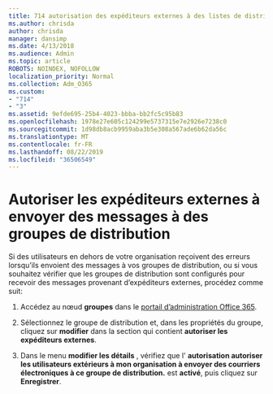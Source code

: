 ```yaml
---
title: 714 autorisation des expéditeurs externes à des listes de distribution de courrier électronique
ms.author: chrisda
author: chrisda
manager: dansimp
ms.date: 4/13/2018
ms.audience: Admin
ms.topic: article
ROBOTS: NOINDEX, NOFOLLOW
localization_priority: Normal
ms.collection: Adm_O365
ms.custom:
- "714"
- "3"
ms.assetid: 9efde695-25b4-4023-bbba-bb2fc5c95b83
ms.openlocfilehash: 1978e27e605c124299e5737315e7e2926e7238c0
ms.sourcegitcommit: 1d98db8acb9959aba3b5e308a567ade6b62da56c
ms.translationtype: MT
ms.contentlocale: fr-FR
ms.lasthandoff: 08/22/2019
ms.locfileid: "36506549"
---
```

# <a name="allow-external-senders-to-send-messages-to-distribution-groups"></a>Autoriser les expéditeurs externes à envoyer des messages à des groupes de distribution

Si des utilisateurs en dehors de votre organisation reçoivent des erreurs lorsqu’ils envoient des messages à vos groupes de distribution, ou si vous souhaitez vérifier que les groupes de distribution sont configurés pour recevoir des messages provenant d’expéditeurs externes, procédez comme suit:

1. Accédez au nœud **groupes** dans le [portail d’administration Office 365](https://portal.office.com/adminportal/home#/groups).

2. Sélectionnez le groupe de distribution et, dans les propriétés du groupe, cliquez sur **modifier** dans la section qui contient **autoriser les expéditeurs externes**.

3. Dans le menu **modifier les détails** , vérifiez que l' **autorisation autoriser les utilisateurs extérieurs à mon organisation à envoyer des courriers électroniques à ce groupe de distribution.** est **activé**, puis cliquez sur **Enregistrer**.
